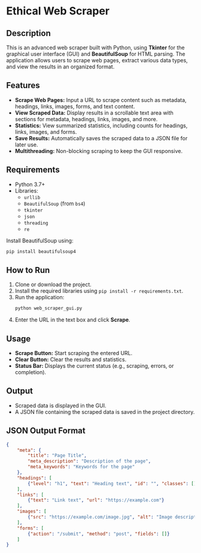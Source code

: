 # Ethical Web Scraper

## Description
This is an advanced web scraper built with Python, using **Tkinter** for the graphical user interface (GUI) and **BeautifulSoup** for HTML parsing. The application allows users to scrape web pages, extract various data types, and view the results in an organized format.

## Features
- **Scrape Web Pages:** Input a URL to scrape content such as metadata, headings, links, images, forms, and text content.
- **View Scraped Data:** Display results in a scrollable text area with sections for metadata, headings, links, images, and more.
- **Statistics:** View summarized statistics, including counts for headings, links, images, and forms.
- **Save Results:** Automatically saves the scraped data to a JSON file for later use.
- **Multithreading:** Non-blocking scraping to keep the GUI responsive.

## Requirements
- Python 3.7+
- Libraries: 
  - `urllib`
  - `BeautifulSoup` (from `bs4`)
  - `tkinter`
  - `json`
  - `threading`
  - `re`

Install BeautifulSoup using:
```bash
pip install beautifulsoup4
```

## How to Run
1. Clone or download the project.
2. Install the required libraries using `pip install -r requirements.txt`.
3. Run the application:
   ```bash
   python web_scraper_gui.py
   ```
4. Enter the URL in the text box and click **Scrape**.

## Usage
- **Scrape Button:** Start scraping the entered URL.
- **Clear Button:** Clear the results and statistics.
- **Status Bar:** Displays the current status (e.g., scraping, errors, or completion).

## Output
- Scraped data is displayed in the GUI.
- A JSON file containing the scraped data is saved in the project directory.

## JSON Output Format
```json
{
    "meta": {
        "title": "Page Title",
        "meta_description": "Description of the page",
        "meta_keywords": "Keywords for the page"
    },
    "headings": [
        {"level": "h1", "text": "Heading text", "id": "", "classes": []}
    ],
    "links": [
        {"text": "Link text", "url": "https://example.com"}
    ],
    "images": [
        {"src": "https://example.com/image.jpg", "alt": "Image description"}
    ],
    "forms": [
        {"action": "/submit", "method": "post", "fields": []}
    ]
}
```
